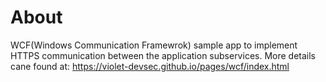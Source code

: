 # About
WCF(Windows Communication Framewrok) sample app to implement HTTPS communication between the application subservices. More details cane found at: https://violet-devsec.github.io/pages/wcf/index.html
